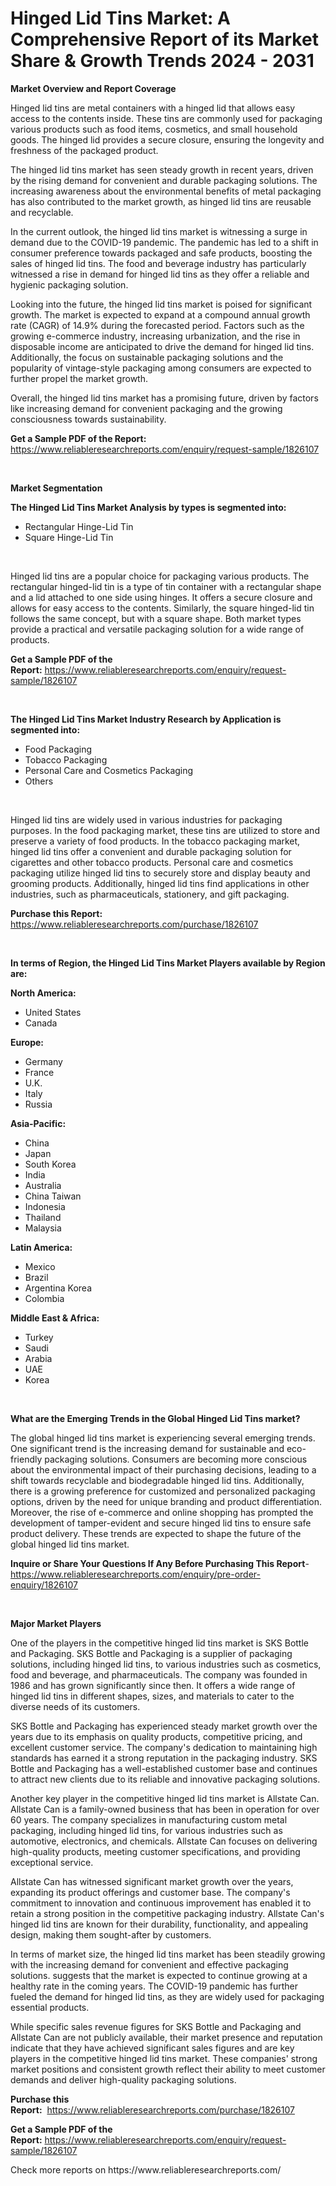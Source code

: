 <p><h1>Hinged Lid Tins Market: A Comprehensive Report of its Market Share & Growth Trends 2024 - 2031</h1></p><p><strong>Market Overview and Report Coverage</strong></p>
<p><p>Hinged lid tins are metal containers with a hinged lid that allows easy access to the contents inside. These tins are commonly used for packaging various products such as food items, cosmetics, and small household goods. The hinged lid provides a secure closure, ensuring the longevity and freshness of the packaged product.</p><p>The hinged lid tins market has seen steady growth in recent years, driven by the rising demand for convenient and durable packaging solutions. The increasing awareness about the environmental benefits of metal packaging has also contributed to the market growth, as hinged lid tins are reusable and recyclable.</p><p>In the current outlook, the hinged lid tins market is witnessing a surge in demand due to the COVID-19 pandemic. The pandemic has led to a shift in consumer preference towards packaged and safe products, boosting the sales of hinged lid tins. The food and beverage industry has particularly witnessed a rise in demand for hinged lid tins as they offer a reliable and hygienic packaging solution.</p><p>Looking into the future, the hinged lid tins market is poised for significant growth. The market is expected to expand at a compound annual growth rate (CAGR) of 14.9% during the forecasted period. Factors such as the growing e-commerce industry, increasing urbanization, and the rise in disposable income are anticipated to drive the demand for hinged lid tins. Additionally, the focus on sustainable packaging solutions and the popularity of vintage-style packaging among consumers are expected to further propel the market growth.</p><p>Overall, the hinged lid tins market has a promising future, driven by factors like increasing demand for convenient packaging and the growing consciousness towards sustainability.</p></p>
<p><strong>Get a Sample PDF of the Report:</strong> <a href="https://www.reliableresearchreports.com/enquiry/request-sample/1826107">https://www.reliableresearchreports.com/enquiry/request-sample/1826107</a></p>
<p>&nbsp;</p>
<p><strong>Market Segmentation</strong></p>
<p><strong>The Hinged Lid Tins Market Analysis by types is segmented into:</strong></p>
<p><ul><li>Rectangular Hinge-Lid Tin</li><li>Square Hinge-Lid Tin</li></ul></p>
<p>&nbsp;</p>
<p><p>Hinged lid tins are a popular choice for packaging various products. The rectangular hinged-lid tin is a type of tin container with a rectangular shape and a lid attached to one side using hinges. It offers a secure closure and allows for easy access to the contents. Similarly, the square hinged-lid tin follows the same concept, but with a square shape. Both market types provide a practical and versatile packaging solution for a wide range of products.</p></p>
<p><strong>Get a Sample PDF of the Report:</strong>&nbsp;<a href="https://www.reliableresearchreports.com/enquiry/request-sample/1826107">https://www.reliableresearchreports.com/enquiry/request-sample/1826107</a></p>
<p>&nbsp;</p>
<p><strong>The Hinged Lid Tins Market Industry Research by Application is segmented into:</strong></p>
<p><ul><li>Food Packaging</li><li>Tobacco Packaging</li><li>Personal Care and Cosmetics Packaging</li><li>Others</li></ul></p>
<p>&nbsp;</p>
<p><p>Hinged lid tins are widely used in various industries for packaging purposes. In the food packaging market, these tins are utilized to store and preserve a variety of food products. In the tobacco packaging market, hinged lid tins offer a convenient and durable packaging solution for cigarettes and other tobacco products. Personal care and cosmetics packaging utilize hinged lid tins to securely store and display beauty and grooming products. Additionally, hinged lid tins find applications in other industries, such as pharmaceuticals, stationery, and gift packaging.</p></p>
<p><strong>Purchase this Report:</strong>&nbsp; <a href="https://www.reliableresearchreports.com/purchase/1826107">https://www.reliableresearchreports.com/purchase/1826107</a></p>
<p>&nbsp;</p>
<p><strong>In terms of Region, the Hinged Lid Tins Market Players available by Region are:</strong></p>
<p>
    <p> <strong> North America: </strong>
        <ul>
            <li>United States</li>
            <li>Canada</li>
        </ul>
        </p> 
    <p> <strong> Europe: </strong>
        <ul>
            <li>Germany</li>
            <li>France</li>
            <li>U.K.</li>
            <li>Italy</li>
            <li>Russia</li>
        </ul>
        </p> 
    <p> <strong> Asia-Pacific: </strong>
        <ul>
            <li>China</li>
            <li>Japan</li>
            <li>South Korea</li>
            <li>India</li>
            <li>Australia</li>
            <li>China Taiwan</li>
            <li>Indonesia</li>
            <li>Thailand</li>
            <li>Malaysia</li>
        </ul>
        </p> 
    <p> <strong> Latin America: </strong>
        <ul>
            <li>Mexico</li>
            <li>Brazil</li>
            <li>Argentina Korea</li>
            <li>Colombia</li>
        </ul>
        </p> 
    <p> <strong> Middle East & Africa: </strong>
        <ul>
            <li>Turkey</li>
            <li>Saudi</li>
            <li>Arabia</li>
            <li>UAE</li>
            <li>Korea</li>
        </ul>
    </p>
    </p>
<p>&nbsp;</p>
<p><strong>What are the Emerging Trends in the Global Hinged Lid Tins market?</strong></p>
<p><p>The global hinged lid tins market is experiencing several emerging trends. One significant trend is the increasing demand for sustainable and eco-friendly packaging solutions. Consumers are becoming more conscious about the environmental impact of their purchasing decisions, leading to a shift towards recyclable and biodegradable hinged lid tins. Additionally, there is a growing preference for customized and personalized packaging options, driven by the need for unique branding and product differentiation. Moreover, the rise of e-commerce and online shopping has prompted the development of tamper-evident and secure hinged lid tins to ensure safe product delivery. These trends are expected to shape the future of the global hinged lid tins market.</p></p>
<p><strong>Inquire or Share Your Questions If Any Before Purchasing This Report</strong>- <a href="https://www.reliableresearchreports.com/enquiry/pre-order-enquiry/1826107">https://www.reliableresearchreports.com/enquiry/pre-order-enquiry/1826107</a></p>
<p>&nbsp;</p>
<p><strong>Major Market Players</strong></p>
<p><p>One of the players in the competitive hinged lid tins market is SKS Bottle and Packaging. SKS Bottle and Packaging is a supplier of packaging solutions, including hinged lid tins, to various industries such as cosmetics, food and beverage, and pharmaceuticals. The company was founded in 1986 and has grown significantly since then. It offers a wide range of hinged lid tins in different shapes, sizes, and materials to cater to the diverse needs of its customers.</p><p>SKS Bottle and Packaging has experienced steady market growth over the years due to its emphasis on quality products, competitive pricing, and excellent customer service. The company's dedication to maintaining high standards has earned it a strong reputation in the packaging industry. SKS Bottle and Packaging has a well-established customer base and continues to attract new clients due to its reliable and innovative packaging solutions.</p><p>Another key player in the competitive hinged lid tins market is Allstate Can. Allstate Can is a family-owned business that has been in operation for over 60 years. The company specializes in manufacturing custom metal packaging, including hinged lid tins, for various industries such as automotive, electronics, and chemicals. Allstate Can focuses on delivering high-quality products, meeting customer specifications, and providing exceptional service.</p><p>Allstate Can has witnessed significant market growth over the years, expanding its product offerings and customer base. The company's commitment to innovation and continuous improvement has enabled it to retain a strong position in the competitive packaging industry. Allstate Can's hinged lid tins are known for their durability, functionality, and appealing design, making them sought-after by customers.</p><p>In terms of market size, the hinged lid tins market has been steadily growing with the increasing demand for convenient and effective packaging solutions.  suggests that the market is expected to continue growing at a healthy rate in the coming years. The COVID-19 pandemic has further fueled the demand for hinged lid tins, as they are widely used for packaging essential products.</p><p>While specific sales revenue figures for SKS Bottle and Packaging and Allstate Can are not publicly available, their market presence and reputation indicate that they have achieved significant sales figures and are key players in the competitive hinged lid tins market. These companies' strong market positions and consistent growth reflect their ability to meet customer demands and deliver high-quality packaging solutions.</p></p>
<p><strong>Purchase this Report:</strong>&nbsp;&nbsp;<a href="https://www.reliableresearchreports.com/purchase/1826107">https://www.reliableresearchreports.com/purchase/1826107</a></p>
<p></p>
<p><strong>Get a Sample PDF of the Report:</strong>&nbsp;<a href="https://www.reliableresearchreports.com/enquiry/request-sample/1826107">https://www.reliableresearchreports.com/enquiry/request-sample/1826107</a></p>
<p>Check more reports on https://www.reliableresearchreports.com/</p>